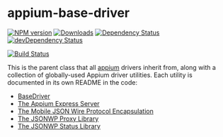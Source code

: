 appium-base-driver
===================
[![NPM version](http://img.shields.io/npm/v/appium-base-driver.svg)](https://npmjs.org/package/@appium/base-driver)
[![Downloads](http://img.shields.io/npm/dm/@appium/base-driver.svg)](https://npmjs.org/package/@appium/base-driver)
[![Dependency Status](https://david-dm.org/appium/@appium/base-driver.svg)](https://david-dm.org/appium/@appium/base-driver)
[![devDependency Status](https://david-dm.org/appium/@appium/base-driver/dev-status.svg)](https://david-dm.org/appium/@appium/base-driver#info=devDependencies)

[![Build Status](https://travis-ci.org/appium/@appium/base-driver.svg?branch=master)](https://travis-ci.org/appium/@appium/base-driver)

This is the parent class that all [appium](appium.io) drivers inherit from, along with a collection of globally-used Appium driver utilities. Each utility is documented in its own README in the code:

* [BaseDriver](lib/basedriver)
* [The Appium Express Server](lib/express)
* [The Mobile JSON Wire Protocol Encapsulation](lib/mjsonwp)
* [The JSONWP Proxy Library](lib/jsonwp-proxy)
* [The JSONWP Status Library](lib/jsonwp-status)

